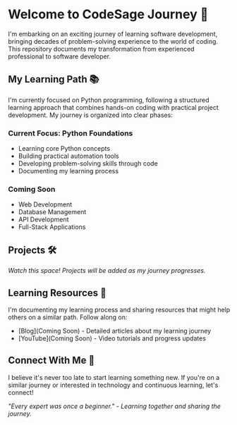 # Welcome to CodeSage Journey 🚀

I'm embarking on an exciting journey of learning software development, bringing decades of problem-solving experience to the world of coding. This repository documents my transformation from experienced professional to software developer.

## My Learning Path 📚
I'm currently focused on Python programming, following a structured learning approach that combines hands-on coding with practical project development. My journey is organized into clear phases:

### Current Focus: Python Foundations
- Learning core Python concepts
- Building practical automation tools
- Developing problem-solving skills through code
- Documenting my learning process

### Coming Soon
- Web Development
- Database Management
- API Development
- Full-Stack Applications

## Projects 🛠️
*Watch this space! Projects will be added as my journey progresses.*

## Learning Resources 📖
I'm documenting my learning process and sharing resources that might help others on a similar path. Follow along on:
- [Blog](Coming Soon) - Detailed articles about my learning journey
- [YouTube](Coming Soon) - Video tutorials and progress updates

## Connect With Me 🤝
I believe it's never too late to start learning something new. If you're on a similar journey or interested in technology and continuous learning, let's connect!

*"Every expert was once a beginner." - Learning together and sharing the journey.*
